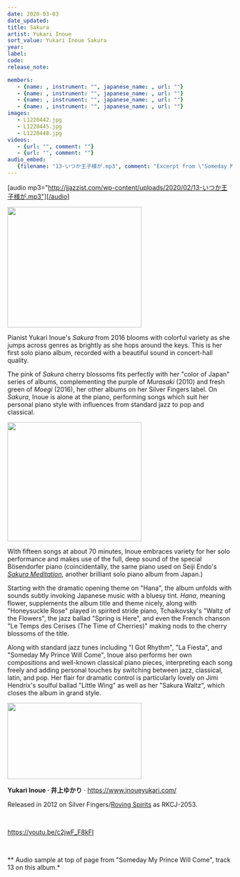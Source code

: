 ```yaml
---
date: 2020-03-03
date_updated: 
title: Sakura
artist: Yukari Inoue
sort_value: Yukari Inoue Sakura
year: 
label: 
code: 
release_note: 

members:
   - {name: , instrument: "", japanese_name: , url: ""}
   - {name: , instrument: "", japanese_name: , url: ""}
   - {name: , instrument: "", japanese_name: , url: ""}
   - {name: , instrument: "", japanese_name: , url: ""}
images: 
   - L1220442.jpg
   - L1220445.jpg
   - L1220448.jpg
videos: 
   - {url: "", comment: ""}
   - {url: "", comment: ""}
audio_embed:
   {filename: "13-いつか王子様が.mp3", comment: "Excerpt from \"Someday My Prince Will Come\", track 13 on this album:"}
---
```

[audio mp3="http://jjazzist.com/wp-content/uploads/2020/02/13-いつか王子様が.mp3"][/audio]

<a href="http://jjazzist.com/wp-content/uploads/2020/02/L1220442.jpg"><img class="size-medium wp-image-5441 alignright" src="http://jjazzist.com/wp-content/uploads/2020/02/L1220442-300x270.jpg" alt="" width="300" height="270" /></a>

Pianist Yukari Inoue's *Sakura* from 2016 blooms with colorful variety as she jumps across genres as brightly as she hops around the keys. This is her first solo piano album, recorded with a beautiful sound in concert-hall quality.

The pink of *Sakura* cherry blossoms fits perfectly with her "color of Japan" series of albums, complementing the purple of *Murasaki* (2010) and fresh green of *Moegi* (2016), her other albums on her Silver Fingers label. On *Sakura*, Inoue is alone at the piano, performing songs which suit her personal piano style with influences from standard jazz to pop and classical.

<a href="http://jjazzist.com/wp-content/uploads/2020/02/L1220445.jpg"><img class="size-medium wp-image-5442 alignright" src="http://jjazzist.com/wp-content/uploads/2020/02/L1220445-300x267.jpg" alt="" width="300" height="267" /></a>

With fifteen songs at about 70 minutes, Inoue embraces variety for her solo performance and makes use of the full, deep sound of the special Bösendorfer piano (coincidentally, the same piano used on Seiji Endo's <a href="http://jjazzist.com/album/seiji-endo-sakura-meditation/">*Sakura Meditation*</a>, another brilliant solo piano album from Japan.)

Starting with the dramatic opening theme on "Hana", the album unfolds with sounds subtly invoking Japanese music with a bluesy tint. *Hana*, meaning flower, supplements the album title and theme nicely, along with "Honeysuckle Rose" played in spirited stride piano, Tchaikovsky's "Waltz of the Flowers", the jazz ballad "Spring is Here", and even the French chanson "Le Temps des Cerises (The Time of Cherries)" making nods to the cherry blossoms of the title.

Along with standard jazz tunes including "I Got Rhythm", "La Fiesta", and "Someday My Prince Will Come", Inoue also performs her own compositions and well-known classical piano pieces, interpreting each song freely and adding personal touches by switching between jazz, classical, latin, and pop. Her flair for dramatic control is particularly lovely on Jimi Hendrix's soulful ballad "Little Wing" as well as her "Sakura Waltz", which closes the album in grand style.

<a href="http://jjazzist.com/wp-content/uploads/2020/02/L1220448.jpg"><img class="alignnone size-medium wp-image-5443" src="http://jjazzist.com/wp-content/uploads/2020/02/L1220448-300x171.jpg" alt="" width="300" height="171" /></a>

<strong>Yukari Inoue · 井上ゆかり</strong> · <a href="https://www.inoueyukari.com/">https://www.inoueyukari.com/</a>

Released in 2012 on Silver Fingers/<a href="http://www.rovingspirits.co.jp/">Roving Spirits</a> as RKCJ-2053.

&nbsp;

https://youtu.be/c2jwF_F8kFI

&nbsp;

** Audio sample at top of page from "Someday My Prince Will Come", track 13 on this album.*

&nbsp;
